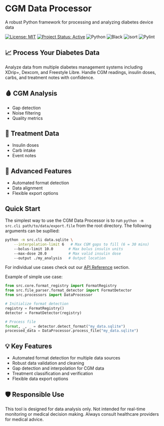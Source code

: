 <div class="hero">
  <h1>CGM Data Processor</h1>
  <p>A robust Python framework for processing and analyzing diabetes device data</p>
</div>

[![License: MIT](https://img.shields.io/badge/License-MIT-yellow.svg)](https://opensource.org/licenses/MIT)
[![Project Status: Active](https://www.repostatus.org/badges/latest/active.svg)](https://www.repostatus.org/#active)
![Python](https://img.shields.io/badge/python-3.10%2B-blue)
![Black](https://img.shields.io/badge/code%20style-black-000000.svg)
![isort](https://img.shields.io/badge/imports-isort-4B8BBE.svg)
![Pylint](https://img.shields.io/badge/code%20quality-pylint-yellow.svg)

## 📈 Process Your Diabetes Data

<div class="feature-card">
  <p>Analyze data from multiple diabetes management systems including XDrip+, Dexcom, and Freestyle Libre. Handle CGM readings, insulin doses, carbs, and treatment notes with confidence.</p>
</div>

## 🩸 CGM Analysis
- Gap detection
- Noise filtering
- Quality metrics

## 💉 Treatment Data
- Insulin doses
- Carb intake
- Event notes

## 🚀 Advanced Features
- Automated format detection
- Data alignment
- Flexible export options

## Quick Start

The simplest way to use the CGM Data Processor is to run `python -m src.cli path/to/data/export.file` from the root directory. The following arguments can be supllied:

```bash
python -m src.cli data.sqlite \
    --interpolation-limit 6   # Max CGM gaps to fill (6 = 30 mins)
    --bolus-limit 10.0       # Max bolus insulin units
    --max-dose 20.0          # Max valid insulin dose
    --output ./my_analysis   # Output location
```

For individual use cases check out our [API Reference](https://warren8824.github.io/cgm-data-processor/api/core/) section.

Example of simple use case:
```python
from src.core.format_registry import FormatRegistry
from src.file_parser.format_detector import FormatDetector
from src.processors import DataProcessor

# Initialize format detection
registry = FormatRegistry()
detector = FormatDetector(registry)

# Process file
format, _, _ = detector.detect_format("my_data.sqlite")
processed_data = DataProcessor.process_file("my_data.sqlite")
```

## 💡 Key Features

<div class="feature-card" markdown="1">
<ul>
   <li>Automated format detection for multiple data sources</li>
   <li>Robust data validation and cleaning</li>
   <li>Gap detection and interpolation for CGM data</li>
   <li>Treatment classification and verification</li>
   <li>Flexible data export options</li>
</ul>

</div>

## 🛡️ Responsible Use
<div class="feature-card">
This tool is designed for data analysis only. Not intended for real-time monitoring or medical decision making. Always consult healthcare providers for medical advice.
</div>
